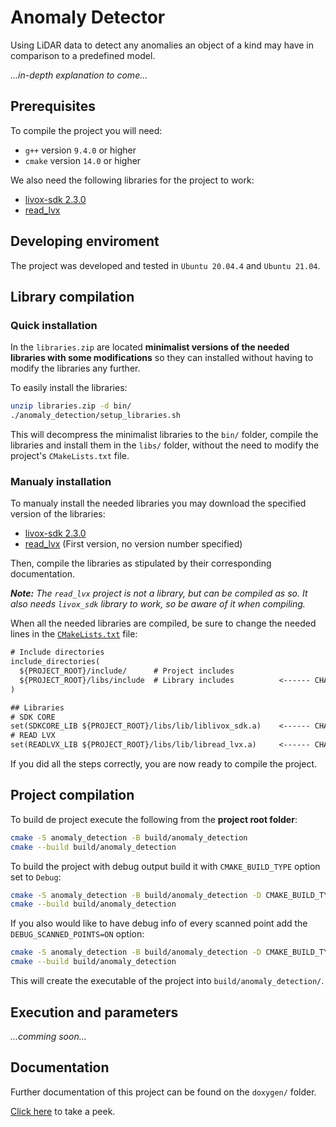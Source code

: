 # Anomaly Detector

Using LiDAR data to detect any anomalies an object of a kind may have in comparison to a predefined model.

*...in-depth explanation to come...*

## Prerequisites

To compile the project you will need:

- `g++` version `9.4.0` or higher
- `cmake` version `14.0` or higher

We also need the following libraries for the project to work:

- [livox-sdk 2.3.0](https://github.com/Livox-SDK/Livox-SDK/releases/tag/v2.3.0)
- [read_lvx](https://github.com/michalpelka/read_lvx)

## Developing enviroment

The project was developed and tested in `Ubuntu 20.04.4` and `Ubuntu 21.04`.

## Library compilation

### Quick installation

In the `libraries.zip` are located **minimalist versions of the needed libraries with some modifications** so they can installed without having to modify the libraries any further.

To easily install the libraries:

```bash
unzip libraries.zip -d bin/
./anomaly_detection/setup_libraries.sh
```

This will decompress the minimalist libraries to the `bin/` folder, compile the libraries and install them in the `libs/` folder, without the need to modify the project's `CMakeLists.txt` file.

### Manualy installation

To manualy install the needed libraries you may download the specified version of the libraries:

- [livox-sdk 2.3.0](https://github.com/Livox-SDK/Livox-SDK/releases/tag/v2.3.0)
- [read_lvx](https://github.com/michalpelka/read_lvx) (First version, no version number specified)

Then, compile the libraries as stipulated by their corresponding documentation.

***Note:*** *The `read_lvx` project is not a library, but can be compiled as so. It also needs `livox_sdk` library to work, so be aware of it when compiling.*

When all the needed libraries are compiled, be sure to change the needed lines in the [`CMakeLists.txt`](CMakeLists.txt) file:

```txt
# Include directories
include_directories(
  ${PROJECT_ROOT}/include/      # Project includes
  ${PROJECT_ROOT}/libs/include  # Library includes			<------	CHANGE THIS to the location of the libraries' includes
)

## Libraries
# SDK CORE
set(SDKCORE_LIB ${PROJECT_ROOT}/libs/lib/liblivox_sdk.a)	<------	CHANGE THIS to the location of the compiled livox_sdk lib 
# READ LVX
set(READLVX_LIB ${PROJECT_ROOT}/libs/lib/libread_lvx.a)		<------	CHANGE THIS to the location of the compiled read_lvx lib 
```

If you did all the steps correctly, you are now ready to compile the project.

## Project compilation

To build de project execute the following from the **project root folder**:

```bash
cmake -S anomaly_detection -B build/anomaly_detection
cmake --build build/anomaly_detection
```

To build the project with debug output build it with `CMAKE_BUILD_TYPE` option set to `Debug`:

```bash
cmake -S anomaly_detection -B build/anomaly_detection -D CMAKE_BUILD_TYPE=Debug
cmake --build build/anomaly_detection
```

If you also would like to have debug info of every scanned point add the `DEBUG_SCANNED_POINTS=ON` option:

```bash
cmake -S anomaly_detection -B build/anomaly_detection -D CMAKE_BUILD_TYPE=Debug -D DEBUG_SCANNED_POINTS=ON
cmake --build build/anomaly_detection
```

This will create the executable of the project into `build/anomaly_detection/`.

## Execution and parameters

*...comming soon...*

## Documentation

Further documentation of this project can be found on the `doxygen/` folder.

[Click here](doxygen/index.html) to take a peek.
